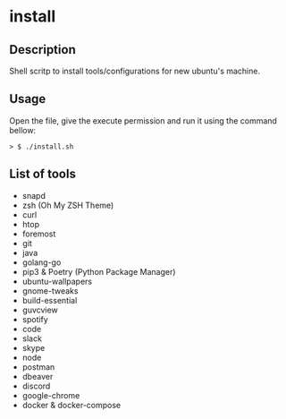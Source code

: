 # install

## Description

Shell scritp to install tools/configurations for new ubuntu's machine.

## Usage

Open the file, give the execute permission and run it using the command bellow:

    > $ ./install.sh

## List of tools

- snapd
- zsh (Oh My ZSH Theme)
- curl
- htop
- foremost
- git
- java
- golang-go  
- pip3  & Poetry (Python Package Manager)
- ubuntu-wallpapers
- gnome-tweaks
- build-essential
- guvcview
- spotify
- code
- slack
- skype
- node
- postman
- dbeaver
- discord
- google-chrome
- docker & docker-compose